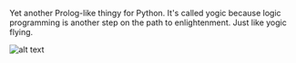 Yet another Prolog-like thingy for Python. It's called yogic because logic programming is another step on the path to enlightenment. Just like yogic flying.

![alt text](https://imgs.xkcd.com/comics/python.png "Flying")
